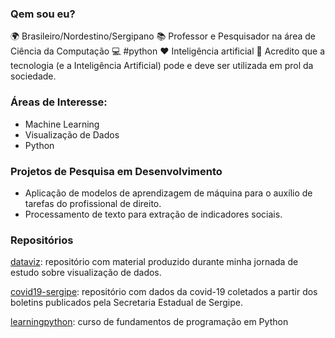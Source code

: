 ### Qem sou eu?

🌍 Brasileiro/Nordestino/Sergipano
📚 Professor e Pesquisador na área de Ciência da Computação
💻 #python
❤ Inteligência artificial
👊 Acredito que a tecnologia (e a Inteligência Artificial) pode e deve ser utilizada em prol da sociedade. 

### Áreas de Interesse:

* Machine Learning
* Visualização de Dados
* Python

### Projetos de Pesquisa em Desenvolvimento

* Aplicação de modelos de aprendizagem de máquina para o auxílio de tarefas do profissional de direito.
* Processamento de texto para extração de indicadores sociais.

### Repositórios

[dataviz](https://github.com/adolfoguimaraes/dataviz): repositório com material produzido durante minha jornada de estudo sobre visualização de dados. 

[covid19-sergipe](https://github.com/adolfoguimaraes/covid19-sergipe): repositório com dados da covid-19 coletados a partir dos boletins publicados pela Secretaria Estadual de Sergipe.

[learningpython](https://github.com/adolfoguimaraes/learningpython): curso de fundamentos de programação em Python


<!--
**adolfoguimaraes/adolfoguimaraes** is a ✨ _special_ ✨ repository because its `README.md` (this file) appears on your GitHub profile.

Here are some ideas to get you started:

- 🔭 I’m currently working on ...
- 🌱 I’m currently learning ...
- 👯 I’m looking to collaborate on ...
- 🤔 I’m looking for help with ...
- 💬 Ask me about ...
- 📫 How to reach me: ...
- 😄 Pronouns: ...
- ⚡ Fun fact: ...
-->
